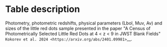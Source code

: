 # Table description
Photometry, photometric redshifts, physical parameters (Lbol, Muv, Av) and sizes of the little red dots sample presented in the 
paper "A Census of Photometrically Selected Little Red Dots at 4 < z < 9 in JWST Blank Fields" `Kokorev et al. 2024 <https://arxiv.org/abs/2401.09981>`__.
